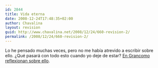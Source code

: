 ```yaml
---
id: 2844
title: Vida eterna
date: 2008-12-24T17:48:35+02:00
author: Chavalina
layout: revision
guid: http://www.chavalina.net/2008/12/24/660-revision-2/
permalink: /2008/12/24/660-revision-2/
---
```

Lo he pensado muchas veces, pero no me hab&iacute;a atrevido a escribir sobre ello. &iquest;Qué pasará con todo esto cuando yo deje de estar? <a href="http://www.grancomo.com/2006/04/28/vida-eterna/" target="_blank">En Grancomo reflexionan sobre ello</a>.